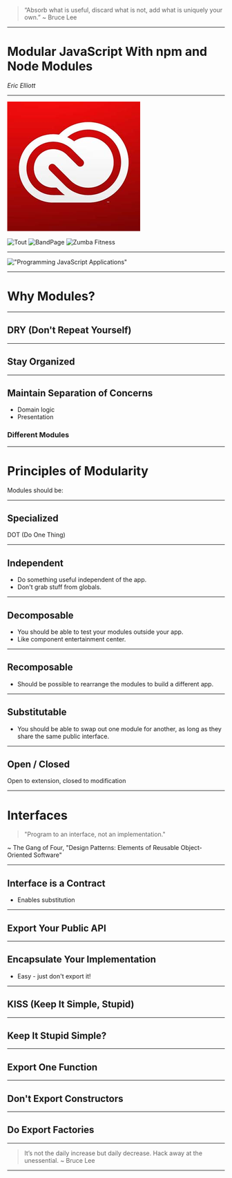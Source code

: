 > “Absorb what is useful, discard what is not, add what is uniquely your own.”
~ Bruce Lee

-------------------------------------

# Modular JavaScript With npm and Node Modules

_Eric Elliott_

-------------------------------------

![Adobe Logo](adobe.jpeg)

![Tout](tout.jpg) ![BandPage](bandpage.jpg) ![Zumba Fitness](zumba.jpg)

-------------------------------------

!["Programming JavaScript Applications"](pja.jpg)

-------------------------------------

# Why Modules?

-------------------------------------

## DRY (Don't Repeat Yourself)

-------------------------------------

## Stay Organized

-------------------------------------

## Maintain Separation of Concerns

* Domain logic
* Presentation

### Different Modules

-------------------------------------

# Principles of Modularity

Modules should be:

-------------------------------------

## Specialized

DOT (Do One Thing)

-------------------------------------

## Independent

* Do something useful independent of the app.
* Don't grab stuff from globals.

-------------------------------------

## Decomposable

* You should be able to test your modules outside your app.
* Like component entertainment center.

-------------------------------------

## Recomposable

* Should be possible to rearrange the modules to build a different app.

-------------------------------------

## Substitutable

* You should be able to swap out one module for another, as long as they share the same public interface.

-------------------------------------

## Open / Closed

Open to extension, closed to modification

-------------------------------------

# Interfaces

> "Program to an interface, not an implementation."

~ The Gang of Four, "Design Patterns: Elements of Reusable Object-Oriented Software"

-------------------------------------

## Interface is a Contract

* Enables substitution

-------------------------------------

## Export Your Public API

-------------------------------------

## Encapsulate Your Implementation

* Easy - just don't export it!

-------------------------------------

## KISS (Keep It Simple, Stupid)

-------------------------------------

## Keep It Stupid Simple?

-------------------------------------

## Export One Function

-------------------------------------

## Don't Export Constructors

-------------------------------------

## Do Export Factories

-------------------------------------


> It’s not the daily increase but daily decrease. Hack away at the unessential.
~ Bruce Lee

-------------------------------------

